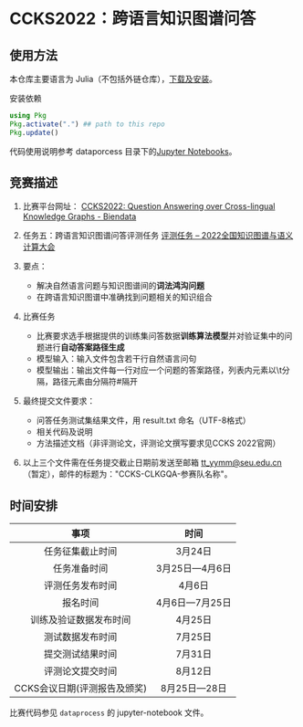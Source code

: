 # CCKS2022：跨语言知识图谱问答

## 使用方法
本仓库主要语言为 Julia（不包括外链仓库），[下载及安装](https://julialang.org/downloads/)。

安装依赖
```jl
using Pkg
Pkg.activate(".") ## path to this repo
Pkg.update()
```

代码使用说明参考 dataporcess 目录下的[Jupyter Notebooks](./dataprocess)。

## 竞赛描述
1. 比赛平台网址：
    [CCKS2022: Question Answering over Cross-lingual Knowledge Graphs - Biendata](https://www.biendata.xyz/competition/clkgqa/)

2. 任务五：跨语言知识图谱问答评测任务
    [评测任务 – 2022全国知识图谱与语义计算大会](http://sigkg.cn/ccks2022/?page_id=22)

3. 要点：
   - 解决自然语言问题与知识图谱间的**词法鸿沟问题**
   - 在跨语言知识图谱中准确找到问题相关的知识组合

4. 比赛任务
   - 比赛要求选手根据提供的训练集问答数据**训练算法模型**并对验证集中的问题进行**自动答案路径生成**
   - 模型输入：输入文件包含若干行自然语言问句
   - 模型输出：输出文件每一行对应一个问题的答案路径，列表内元素以\t分隔，路径元素由分隔符#隔开

5. 最终提交文件要求：
   - 问答任务测试集结果文件，用 result.txt 命名（UTF-8格式）
   - 相关代码及说明
   - 方法描述文档（非评测论文，评测论文撰写要求见CCKS 2022官网）

6. 以上三个文件需在任务提交截止日期前发送至邮箱 tt_yymm@seu.edu.cn（暂定），邮件的标题为："CCKS-CLKGQA-参赛队名称"。

## 时间安排

| 事项 | 时间 |
| :---: | :---: |
| 任务征集截止时间 | 3月24日 |
| 任务准备时间 | 3月25日—4月6日 |
| 评测任务发布时间 | 4月6日 |
| 报名时间 | 4月6日—7月25日 |
| 训练及验证数据发布时间 | 4月25日 |
| 测试数据发布时间 | 7月25日 |
| 提交测试结果时间 | 7月31日 |
| 评测论文提交时间 | 8月12日 |
| CCKS会议日期(评测报告及颁奖) | 8月25日—28日 |

比赛代码参见 `dataprocess` 的 jupyter-notebook 文件。